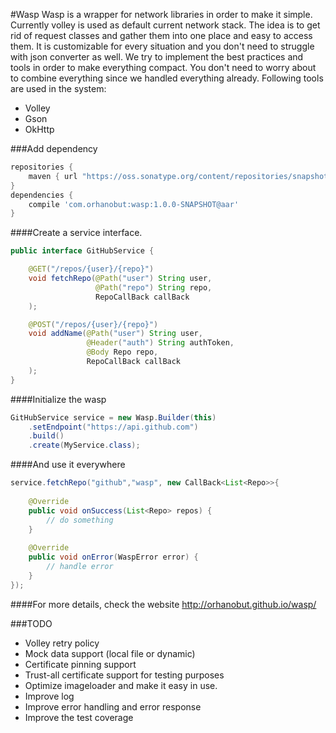 #Wasp
Wasp is a wrapper for network libraries in order to make it simple.
Currently volley is used as default current network stack.
The idea is to get rid of request classes and gather them into one place and easy to access them.
It is customizable for every situation and you don't need to struggle with json converter as well.
We try to implement the best practices and tools in order to make everything compact.
You don't need to worry about to combine everything since we handled everything already.
Following tools are used in the system:

- Volley
- Gson
- OkHttp

###Add dependency
```groovy
repositories {
    maven { url "https://oss.sonatype.org/content/repositories/snapshots/"}
}
dependencies {
    compile 'com.orhanobut:wasp:1.0.0-SNAPSHOT@aar'
}
```

####Create a service interface.

```java
public interface GitHubService {

    @GET("/repos/{user}/{repo}")
    void fetchRepo(@Path("user") String user,
                   @Path("repo") String repo,
                   RepoCallBack callBack
    );

    @POST("/repos/{user}/{repo}")
    void addName(@Path("user") String user,
                 @Header("auth") String authToken,
                 @Body Repo repo,
                 RepoCallBack callBack
    );
}
```

####Initialize the wasp

```java
GitHubService service = new Wasp.Builder(this)
    .setEndpoint("https://api.github.com")
    .build()
    .create(MyService.class);
```

####And use it everywhere

```java
service.fetchRepo("github","wasp", new CallBack<List<Repo>>{
    
    @Override
    public void onSuccess(List<Repo> repos) {
        // do something
    }
    
    @Override
    public void onError(WaspError error) {
        // handle error
    }
});
```

####For more details, check the website
http://orhanobut.github.io/wasp/

###TODO
* Volley retry policy
* Mock data support (local file or dynamic)
* Certificate pinning support
* Trust-all certificate support for testing purposes
* Optimize imageloader and make it easy in use.
* Improve log
* Improve error handling and error response
* Improve the test coverage
